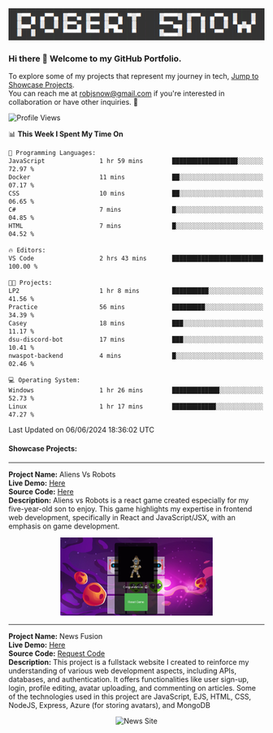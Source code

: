 <img alt="myname" src="assets/name.png" />

### Hi there 👋 Welcome to my GitHub Portfolio.
To explore some of my projects that represent my journey in tech, [Jump to Showcase Projects](#showcase-projects).  
You can reach me at robjsnow@gmail.com if you're interested in collaboration or have other inquiries.  :briefcase:



<!--START_SECTION:waka-->
![Profile Views](http://img.shields.io/badge/Profile%20Views-0-blue)

📊 **This Week I Spent My Time On** 

```text
💬 Programming Languages: 
JavaScript               1 hr 59 mins        ██████████████████░░░░░░░   72.97 % 
Docker                   11 mins             ██░░░░░░░░░░░░░░░░░░░░░░░   07.17 % 
CSS                      10 mins             ██░░░░░░░░░░░░░░░░░░░░░░░   06.65 % 
C#                       7 mins              █░░░░░░░░░░░░░░░░░░░░░░░░   04.85 % 
HTML                     7 mins              █░░░░░░░░░░░░░░░░░░░░░░░░   04.52 % 

🔥 Editors: 
VS Code                  2 hrs 43 mins       █████████████████████████   100.00 % 

🐱‍💻 Projects: 
LP2                      1 hr 8 mins         ██████████░░░░░░░░░░░░░░░   41.56 % 
Practice                 56 mins             █████████░░░░░░░░░░░░░░░░   34.39 % 
Casey                    18 mins             ███░░░░░░░░░░░░░░░░░░░░░░   11.17 % 
dsu-discord-bot          17 mins             ███░░░░░░░░░░░░░░░░░░░░░░   10.41 % 
nwaspot-backend          4 mins              █░░░░░░░░░░░░░░░░░░░░░░░░   02.46 % 

💻 Operating System: 
Windows                  1 hr 26 mins        █████████████░░░░░░░░░░░░   52.73 % 
Linux                    1 hr 17 mins        ████████████░░░░░░░░░░░░░   47.27 % 
```


 Last Updated on 06/06/2024 18:36:02 UTC
<!--END_SECTION:waka-->

<!--
**robjsnow/robjsnow** is a ✨ _special_ ✨ repository because its `README.md` (this file) appears on your GitHub profile.

Here are some ideas to get you started:

- 🔭 I’m currently working on ...
- 🌱 I’m currently learning ...
- 👯 I’m looking to collaborate on ...
- 🤔 I’m looking for help with ...
- 💬 Ask me about ...
- 📫 How to reach me: ...
- 😄 Pronouns: ...
- ⚡ Fun fact: ...
-->

#### Showcase Projects:

---

**Project Name:** Aliens Vs Robots  
**Live Demo:** [Here](https://yellow-water-02e94ce10.4.azurestaticapps.net/)  
**Source Code:** [Here](https://github.com/robjsnow/avr/)  
**Description:** Aliens vs Robots is a react game created especially for my five-year-old son to enjoy. This game highlights my expertise in frontend web development, specifically in React and JavaScript/JSX, with an emphasis on game development.  
<div align="center"><a href="https://yellow-water-02e94ce10.4.azurestaticapps.net/">
  <img src="https://github.com/robjsnow/avr/blob/main/screenshots/avrSS.jpg?raw=true" alt="Dancing Robot" width="300" />
</a></div>

---
**Project Name:**  News Fusion  
**Live Demo:**  [Here](https://newsfusion-3a88334147f8.herokuapp.com/)  
**Source Code:**  [Request Code](mailto:robjsnow@gmailcom)  
**Description:**  This project is a fullstack website I created to reinforce my understanding of various web development aspects, including APIs, databases, and authentication. It offers functionalities like user sign-up, login, profile editing, avatar uploading, and commenting on articles. Some of the technologies used in this project are JavaScript, EJS, HTML, CSS, NodeJS, Express, Azure (for storing avatars), and MongoDB
<div align="center"<a href="https://yellow-water-02e94ce10.4.azurestaticapps.net/">
  <img src="https://ashy-desert-0dbaf2a10.4.azurestaticapps.net/news1.jpeg" alt="News Site" width="300" />
</a></div>

